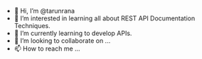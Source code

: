 - 👋 Hi, I’m @tarunrana
- 👀 I’m interested in learning all about REST API Documentation Techniques.
- 🌱 I’m currently learning to develop APIs.
- 💞️ I’m looking to collaborate on ...
- 📫 How to reach me ...

<!---
tarunrana/tarunrana is a ✨ special ✨ repository because its `README.md` (this file) appears on your GitHub profile.
You can click the Preview link to take a look at your changes.
--->
